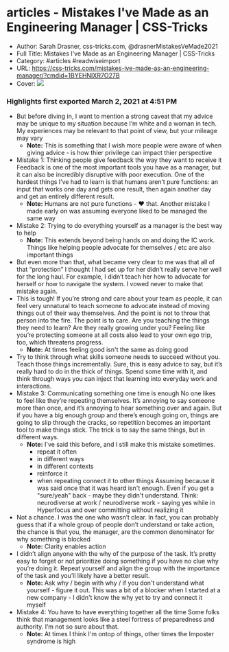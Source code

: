 # articles - Mistakes I've Made as an Engineering Manager | CSS-Tricks

- Author: Sarah Drasner, css-tricks.com, @drasnerMistakesVeMade2021
- Full Title: Mistakes I've Made as an Engineering Manager | CSS-Tricks
- Category: #articles #readwiseimport
- URL: https://css-tricks.com/mistakes-ive-made-as-an-engineering-manager/?cmdid=1BYEHNIXR7O27B
- Cover: ![](https://readwise-assets.s3.amazonaws.com/static/images/article2.74d541386bbf.png)

### Highlights first exported March 2, 2021 at 4:51 PM

- But before diving in, I want to mention a strong caveat that my advice may be unique to my situation because I’m white and a woman in tech. My experiences may be relevant to that point of view, but your mileage may vary
    - **Note:** This is something that I wish more people were aware of when giving advice - is how thier privilege can impact thier perspective
- Mistake 1: Thinking people give feedback the way they want to receive it
  Feedback is one of the most important tools you have as a manager, but it can also be incredibly disruptive with poor execution. One of the hardest things I’ve had to learn is that humans aren’t pure functions: an input that works one day and gets one result, then again another day and get an entirely different result.
    - **Note:** Humans are not pure functions - ❤️ that.
      Another mistake I made early on was assuming everyone liked to be managed the same way
- Mistake 2: Trying to do everything yourself as a manager is the best way to help
    - **Note:** This extends beyond being hands on and doing the IC work. 
      Things like helping people advocate for themselves / etc are also important things
- But even more than that, what became very clear to me was that all of that “protection” I thought I had set up for her didn’t really serve her well for the long haul. For example, I didn’t teach her how to advocate for herself or how to navigate the system. I vowed never to make that mistake again.
- This is tough! If you’re strong and care about your team as people, it can feel very unnatural to teach someone to advocate instead of moving things out of their way themselves. And the point is not to throw that person into the fire. The point is to care. Are you teaching the things they need to learn? Are they really growing under you? Feeling like you’re protecting someone at all costs also lead to your own ego trip, too, which threatens progress.
    - **Note:** At times feeling good isn't the same as doing good
- Try to think through what skills someone needs to succeed without you. Teach those things incrementally. Sure, this is easy advice to say, but it’s really hard to do in the thick of things. Spend some time with it, and think through ways you can inject that learning into everyday work and interactions.
- Mistake 3: Communicating something one time is enough
  No one likes to feel like they’re repeating themselves. It’s annoying to say someone more than once, and it’s annoying to hear something over and again. But if you have a big enough group and there’s enough going on, things are going to slip through the cracks, so repetition becomes an important tool to make things stick. The trick is to say the same things, but in different ways.
    - **Note:** I've said this before, and I still make this mistake sometimes.
      - repeat it often 
      - in different ways 
      - in different contexts 
      - reinforce it 
      - when repeating connect it to other things 
      Assuming because it was said once that it was heard isn't enough.
      Even if you get a "sure/yeah" back - maybe they didn't understand.
      Think: neurodiverse at work / neurodiverse work - saying yes while in Hyperfocus and over committing without realizing it
- Not a chance. I was the one who wasn’t clear. In fact, you can probably guess that if a whole group of people don’t understand or take action, the chance is that you, the manager, are the common denominator for why something is blocked
    - **Note:** Clarity enables action
- I didn’t align anyone with the why of the purpose of the task. It’s pretty easy to forget or not prioritize doing something if you have no clue why you’re doing it. Repeat yourself and align the group with the importance of the task and you’ll likely have a better result.
    - **Note:** Ask why / begin with why / if you don't understand what yourself - figure it out.
      This was a bit of a blocker when I started at a new company - I didn't know the why yet to try and connect it myself
- Mistake 4: You have to have everything together all the time
  Some folks think that management looks like a steel fortress of preparedness and authority. I’m not so sure about that.
    - **Note:** At times I think I'm ontop of things, other times the Imposter syndrome is high
